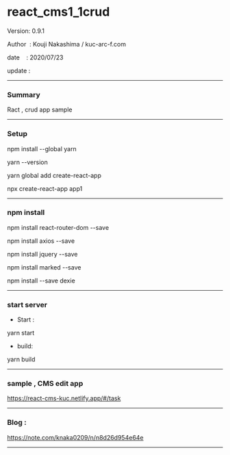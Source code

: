 ﻿# react_cms1_1crud

 Version: 0.9.1

 Author  : Kouji Nakashima / kuc-arc-f.com

 date    : 2020/07/23

 update  : 

***
### Summary

Ract , crud app sample


***
### Setup

npm install --global yarn

yarn --version

yarn global add create-react-app

npx create-react-app app1


***
### npm install

npm install react-router-dom --save

npm install axios --save

npm install jquery --save

npm install marked --save

npm install --save dexie

***
### start server
* Start :

yarn start

* build:

yarn build

***
### sample , CMS edit app

https://react-cms-kuc.netlify.app/#/task

***
### Blog :

https://note.com/knaka0209/n/n8d26d954e64e

***

